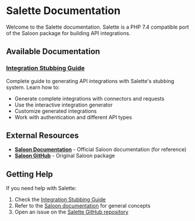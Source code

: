# Salette Documentation

Welcome to the Salette documentation. Salette is a PHP 7.4 compatible port of the Saloon package for building API integrations.

## Available Documentation

### [Integration Stubbing Guide](integration-stubbing.md)
Complete guide to generating API integrations with Salette's stubbing system. Learn how to:
- Generate complete integrations with connectors and requests
- Use the interactive integration generator
- Customize generated integrations
- Work with authentication and different API types

## External Resources

- **[Saloon Documentation](https://docs.saloon.dev/)** - Official Saloon documentation (for reference)
- **[Saloon GitHub](https://github.com/saloonphp/saloon)** - Original Saloon package

## Getting Help

If you need help with Salette:
1. Check the [Integration Stubbing Guide](integration-stubbing.md)
2. Refer to the [Saloon documentation](https://docs.saloon.dev/) for general concepts
3. Open an issue on the [Salette GitHub repository](https://github.com/niladam/salette) 
